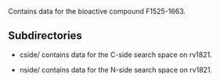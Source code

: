 Contains data for the bioactive compound F1525-1663.

## Subdirectories

- cside/ contains data for the C-side search space on rv1821.

- nside/ contains data for the N-side search space on rv1821.

